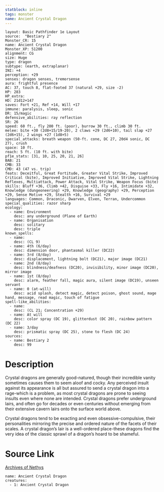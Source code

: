 ```yaml
---
statblock: inline
tags: monster
name: Ancient Crystal Dragon
---
```

```statblock
layout: Basic Pathfinder 1e Layout
source:  "Bestiary 2"
Monster_CR: 15
name: Ancient Crystal Dragon
Monster_XP: 51200
alignment: CG
size: Huge
type: dragon
subtype: (earth, extraplanar)
INI: +4
perception: +29
senses: dragon senses, tremorsense
aura: frightful presence
AC: 37, touch 8, flat-footed 37 (natural +29, size -2)
HP: 283
HP_extra: 
HD: 21d12+147
saves: Fort +21, Ref +14, Will +17
immune: paralysis, sleep, sonic
DR: 15/magic
defensive_abilities: ray reflection
SR: 26
speed: 60 ft., fly 200 ft. (poor), burrow 30 ft., climb 30 ft.
melee: bite +30 (2d8+15/19-20), 2 claws +29 (2d6+10), tail slap +27 (2d6+15), 2 wings +27 (1d8+5)
special_attacks: breath weapon (50-ft. cone, DC 27, 20d4 sonic, DC 27), crush
space: 10 ft.
reach: 5 ft. (10 ft. with bite)
pf1e_stats: [31, 10, 25, 20, 21, 26]
BAB: 21
CMB: 33
CMD: 43 (47 vs. trip)
feats: Deceitful, Great Fortitude, Greater Vital Strike, Improved Critical (bite), Improved Initiative, Improved Vital Strike, Lightning Reflexes, Multiattack, Power Attack, Vital Strike, Weapon Focus (bite)
skills: Bluff +36, Climb +42, Disguise +33, Fly +16, Intimidate +32, Knowledge (dungeoneering) +29, Knowledge (geography) +29, Perception +29, Sense Motive +29, Stealth +16, Survival +29
languages: Common, Draconic, Dwarven, Elven, Terran, Undercommon
special_qualities: razor sharp
ecology:
  - name: Environment
    desc: any underground (Plane of Earth)
  - name: Organisation
    desc: solitary
    desc: triple
known_spells:
  - name:
    desc: (CL 9)
  - name: 4th (6/day)
    desc: dimension door, phantasmal killer (DC22)
  - name: 3rd (8/day)
    desc: displacement, lightning bolt (DC21), major image (DC21)
  - name: 2nd (8/day)
    desc: blindness/deafness (DC20), invisibility, minor image (DC20), mirror image
  - name: 1st (8/day)
    desc: alarm, feather fall, magic aura, silent image (DC19), unseen servant
  - name: 0 (at-will)
    desc: acid splash, detect magic, detect poison, ghost sound, mage hand, message, read magic, touch of fatigue
spell-like_abilities:
  - name:
    desc: (CL 21; Concentration +29)
  - name: At will
    desc: color spray (DC 19), glitterdust (DC 20), rainbow pattern (DC 22)
  - name: 3/day
    desc: prismatic spray (DC 25), stone to flesh (DC 24)
sources:
  - name: Bestiary 2
    desc: 99
```
# Description
Crystal dragons are generally good-natured, though their incredible vanity sometimes causes them to seem aloof and cocky. Any perceived insult against its appearance is all but assured to send a crystal dragon into a rage-which is a problem, as most crystal dragons are prone to seeing insults even where none are intended. Crystal dragons prefer underground lairs, and often go for decades or even centuries without emerging from their extensive cavern lairs onto the surface world above. 

Crystal dragons tend to be exacting and even obsessive-compulsive, their personalities mirroring the precise and ordered nature of the facets of their scales. A crystal dragon’s lair is a well-ordered place-these dragons find the very idea of the classic sprawl of a dragon’s hoard to be shameful.
# Source Link
[Archives of Nethys](https://aonprd.com/MonsterDisplay.aspx?ItemName=Ancient%20Crystal%20Dragon)
```encounter-table
name: Ancient Crystal Dragon
creatures:
  - 1: Ancient Crystal Dragon
```

